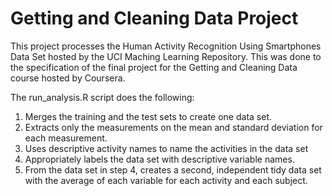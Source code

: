 # Getting and Cleaning Data Project

This project processes the Human Activity Recognition Using Smartphones Data Set hosted by the UCI Maching Learning Repository. This was done to the specification of the final project for the Getting and Cleaning Data course hosted by Coursera. 

The run_analysis.R script does the following:

1. Merges the training and the test sets to create one data set.
2. Extracts only the measurements on the mean and standard deviation for each measurement.
3. Uses descriptive activity names to name the activities in the data set
4. Appropriately labels the data set with descriptive variable names.
5. From the data set in step 4, creates a second, independent tidy data set with the average of each variable for each activity and each subject.
